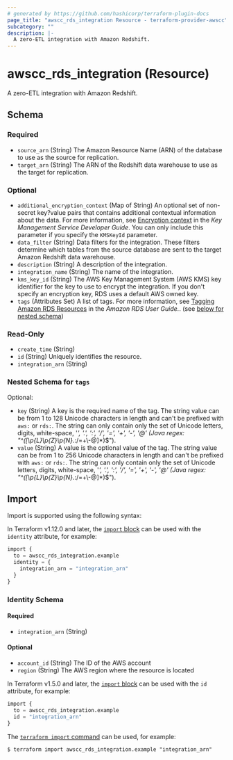 ```yaml
---
# generated by https://github.com/hashicorp/terraform-plugin-docs
page_title: "awscc_rds_integration Resource - terraform-provider-awscc"
subcategory: ""
description: |-
  A zero-ETL integration with Amazon Redshift.
---
```


# awscc_rds_integration (Resource)

A zero-ETL integration with Amazon Redshift.



<!-- schema generated by tfplugindocs -->
## Schema

### Required

- `source_arn` (String) The Amazon Resource Name (ARN) of the database to use as the source for replication.
- `target_arn` (String) The ARN of the Redshift data warehouse to use as the target for replication.

### Optional

- `additional_encryption_context` (Map of String) An optional set of non-secret key?value pairs that contains additional contextual information about the data. For more information, see [Encryption context](https://docs.aws.amazon.com/kms/latest/developerguide/concepts.html#encrypt_context) in the *Key Management Service Developer Guide*.
 You can only include this parameter if you specify the ``KMSKeyId`` parameter.
- `data_filter` (String) Data filters for the integration. These filters determine which tables from the source database are sent to the target Amazon Redshift data warehouse.
- `description` (String) A description of the integration.
- `integration_name` (String) The name of the integration.
- `kms_key_id` (String) The AWS Key Management System (AWS KMS) key identifier for the key to use to encrypt the integration. If you don't specify an encryption key, RDS uses a default AWS owned key.
- `tags` (Attributes Set) A list of tags. For more information, see [Tagging Amazon RDS Resources](https://docs.aws.amazon.com/AmazonRDS/latest/UserGuide/USER_Tagging.html) in the *Amazon RDS User Guide.*. (see [below for nested schema](#nestedatt--tags))

### Read-Only

- `create_time` (String)
- `id` (String) Uniquely identifies the resource.
- `integration_arn` (String)

<a id="nestedatt--tags"></a>
### Nested Schema for `tags`

Optional:

- `key` (String) A key is the required name of the tag. The string value can be from 1 to 128 Unicode characters in length and can't be prefixed with ``aws:`` or ``rds:``. The string can only contain only the set of Unicode letters, digits, white-space, '_', '.', ':', '/', '=', '+', '-', '@' (Java regex: "^([\\p{L}\\p{Z}\\p{N}_.:/=+\\-@]*)$").
- `value` (String) A value is the optional value of the tag. The string value can be from 1 to 256 Unicode characters in length and can't be prefixed with ``aws:`` or ``rds:``. The string can only contain only the set of Unicode letters, digits, white-space, '_', '.', ':', '/', '=', '+', '-', '@' (Java regex: "^([\\p{L}\\p{Z}\\p{N}_.:/=+\\-@]*)$").

## Import

Import is supported using the following syntax:

In Terraform v1.12.0 and later, the [`import` block](https://developer.hashicorp.com/terraform/language/import) can be used with the `identity` attribute, for example:

```terraform
import {
  to = awscc_rds_integration.example
  identity = {
    integration_arn = "integration_arn"
  }
}
```

<!-- schema generated by tfplugindocs -->
### Identity Schema

#### Required

- `integration_arn` (String)

#### Optional

- `account_id` (String) The ID of the AWS account
- `region` (String) The AWS region where the resource is located

In Terraform v1.5.0 and later, the [`import` block](https://developer.hashicorp.com/terraform/language/import) can be used with the `id` attribute, for example:

```terraform
import {
  to = awscc_rds_integration.example
  id = "integration_arn"
}
```

The [`terraform import` command](https://developer.hashicorp.com/terraform/cli/commands/import) can be used, for example:

```shell
$ terraform import awscc_rds_integration.example "integration_arn"
```
